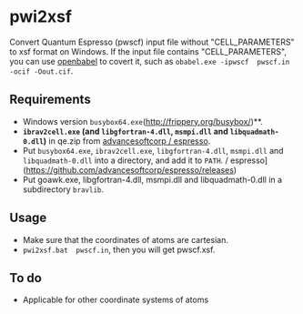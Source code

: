 # pwi2xsf
Convert Quantum Espresso (pwscf) input file without "CELL_PARAMETERS" to xsf format on Windows. If the input file contains "CELL_PARAMETERS", you can use [openbabel](https://github.com/openbabel/openbabel) to covert it, such as `obabel.exe -ipwscf  pwscf.in -ocif -Oout.cif`. 

## Requirements
* Windows version `busybox64.exe`(http://frippery.org/busybox/)**.
* **`ibrav2cell.exe` (and `libgfortran-4.dll`, `msmpi.dll` and `libquadmath-0.dll`)** in  qe.zip from [advancesoftcorp
/
espresso](https://github.com/advancesoftcorp/espresso/releases).
* Put `busybox64.exe`, `ibrav2cell.exe`, `libgfortran-4.dll`, `msmpi.dll` and `libquadmath-0.dll` into a directory, and add it to `PATH`.
/
espresso](https://github.com/advancesoftcorp/espresso/releases)
* Put goawk.exe, libgfortran-4.dll, msmpi.dll and libquadmath-0.dll in a subdirectory `bravlib`.

## Usage
* Make sure that the coordinates of atoms are cartesian.
* `pwi2xsf.bat  pwscf.in`, then you will get pwscf.xsf.

## To do
* Applicable for other coordinate systems of atoms
